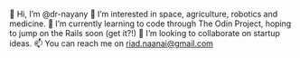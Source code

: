 👋 Hi, I’m @dr-nayany
👀 I’m interested in space, agriculture, robotics and medicine.
🌱 I’m currently learning to code through The Odin Project, hoping to jump on the Rails soon (get it?!)
💞️ I’m looking to collaborate on startup ideas.
📫 You can reach me on riad.naanai@gmail.com


